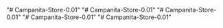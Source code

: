 "# Campanita-Store-0.01" 
"# Campanita-Store-0.01" 
"# Campanita-Store-0.01" 
"# Campanita-Store-0.01" 
"# Campanita-Store-0.01" 
